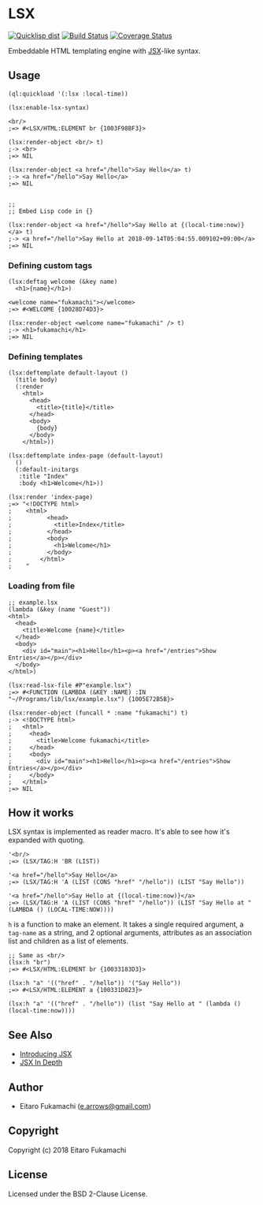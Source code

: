 # LSX

[![Quicklisp dist](http://quickdocs.org/badge/lsx.svg)](http://quickdocs.org/lsx/)
[![Build Status](https://travis-ci.org/fukamachi/lsx.svg?branch=master)](https://travis-ci.org/fukamachi/lsx)
[![Coverage Status](https://coveralls.io/repos/fukamachi/lsx/badge.svg?branch=master)](https://coveralls.io/r/fukamachi/lsx)

Embeddable HTML templating engine with [JSX](https://reactjs.org/docs/introducing-jsx.html)-like syntax.

## Usage

```common-lisp
(ql:quickload '(:lsx :local-time))

(lsx:enable-lsx-syntax)

<br/>
;=> #<LSX/HTML:ELEMENT br {1003F98BF3}>

(lsx:render-object <br/> t)
;-> <br>
;=> NIL

(lsx:render-object <a href="/hello">Say Hello</a> t)
;-> <a href="/hello">Say Hello</a>
;=> NIL


;;
;; Embed Lisp code in {}

(lsx:render-object <a href="/hello">Say Hello at {(local-time:now)}</a> t)
;-> <a href="/hello">Say Hello at 2018-09-14T05:04:55.009102+09:00</a>
;=> NIL
```

### Defining custom tags

```common-lisp
(lsx:deftag welcome (&key name)
  <h1>{name}</h1>)

<welcome name="fukamachi"></welcome>
;=> #<WELCOME {10028D74D3}>

(lsx:render-object <welcome name="fukamachi" /> t)
;-> <h1>fukamachi</h1>
;=> NIL
```

### Defining templates

```common-lisp
(lsx:deftemplate default-layout ()
  (title body)
  (:render
    <html>
      <head>
        <title>{title}</title>
      </head>
      <body>
        {body}
      </body>
    </html>))

(lsx:deftemplate index-page (default-layout)
  ()
  (:default-initargs
   :title "Index"
   :body <h1>Welcome</h1>))

(lsx:render 'index-page)
;=> "<!DOCTYPE html>
;    <html>
;          <head>
;            <title>Index</title>
;          </head>
;          <body>
;            <h1>Welcome</h1>
;          </body>
;        </html>
;    "
```

### Loading from file

```common-lisp
;; example.lsx
(lambda (&key (name "Guest"))
<html>
  <head>
    <title>Welcome {name}</title>
  </head>
  <body>
    <div id="main"><h1>Hello</h1><p><a href="/entries">Show Entries</a></p></div>
  </body>
</html>)
```

```common-lisp
(lsx:read-lsx-file #P"example.lsx")
;=> #<FUNCTION (LAMBDA (&KEY :NAME) :IN "~/Programs/lib/lsx/example.lsx") {1005E72B5B}>

(lsx:render-object (funcall * :name "fukamachi") t)
;-> <!DOCTYPE html>
;   <html>
;     <head>
;       <title>Welcome fukamachi</title>
;     </head>
;     <body>
;       <div id="main"><h1>Hello</h1><p><a href="/entries">Show Entries</a></p></div>
;     </body>
;   </html>
;=> NIL
```

## How it works

LSX syntax is implemented as reader macro. It's able to see how it's expanded with quoting.

```common-lisp
'<br/>
;=> (LSX/TAG:H 'BR (LIST))

'<a href="/hello">Say Hello</a>
;=> (LSX/TAG:H 'A (LIST (CONS "href" "/hello")) (LIST "Say Hello"))

'<a href="/hello">Say Hello at {(local-time:now)}</a>
;=> (LSX/TAG:H 'A (LIST (CONS "href" "/hello")) (LIST "Say Hello at " (LAMBDA () (LOCAL-TIME:NOW))))
```

`h` is a function to make an element. It takes a single required argument, a `tag-name` as a string, and 2 optional arguments, attributes as an association list and children as a list of elements.

```common-lisp
;; Same as <br/>
(lsx:h "br")
;=> #<LSX/HTML:ELEMENT br {10033183D3}>

(lsx:h "a" '(("href" . "/hello")) '("Say Hello"))
;=> #<LSX/HTML:ELEMENT a {100331D823}>

(lsx:h "a" '(("href" . "/hello")) (list "Say Hello at " (lambda () (local-time:now))))
```

## See Also

- [Introducing JSX](https://reactjs.org/docs/introducing-jsx.html)
- [JSX In Depth](https://reactjs.org/docs/jsx-in-depth.html)

## Author

* Eitaro Fukamachi (e.arrows@gmail.com)

## Copyright

Copyright (c) 2018 Eitaro Fukamachi

## License

Licensed under the BSD 2-Clause License.
